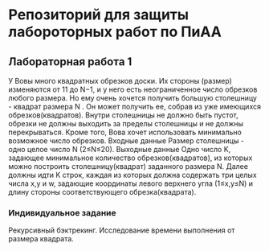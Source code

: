 # Репозиторий для защиты лабороторных работ по ПиАА

## Лабораторная работа 1

У Вовы много квадратных обрезков доски. Их стороны (размер) изменяются от 11 до N−1, и у него есть неограниченное число обрезков любого размера. Но ему очень хочется получить большую столешницу - квадрат размера N . Он может получить ее, собрав из уже имеющихся обрезков(квадратов).
Внутри столешницы не должно быть пустот, обрезки не должны выходить за пределы столешницы и не должны перекрываться. Кроме того, Вова хочет использовать минимально возможное число обрезков.
Входные данные
   Размер столешницы - одно целое число N (2≤N≤20).
Выходные данные
   Одно число K, задающее минимальное количество обрезков(квадратов), из которых можно построить
столешницу(квадрат) заданного размера N. Далее должны идти K строк, каждая из которых должна содержать три целых числа x,y и w, задающие координаты левого верхнего угла (1≤x,y≤N) и длину стороны соответствующего обрезка(квадрата).

### Индивидуальное задание 

Рекурсивный бэктрекинг. Исследование времени выполнения от размера квадрата.